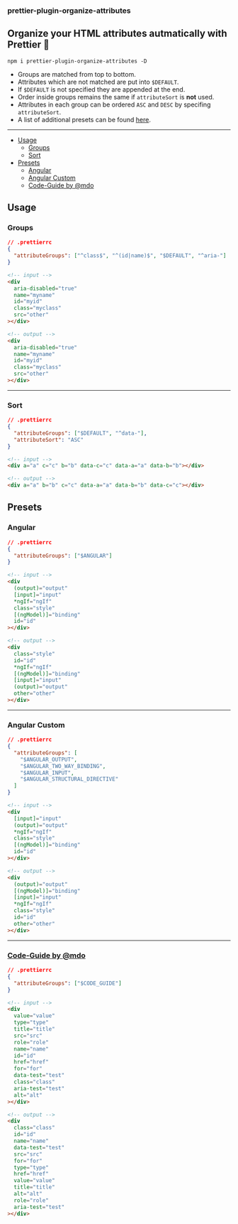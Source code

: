 ### prettier-plugin-organize-attributes

## Organize your HTML attributes autmatically with Prettier 🧼

```
npm i prettier-plugin-organize-attributes -D
```

- Groups are matched from top to bottom.
- Attributes which are not matched are put into `$DEFAULT`.
- If `$DEFAULT` is not specified they are appended at the end.
- Order inside groups remains the same if `attributeSort` is **not** used.
- Attributes in each group can be ordered `ASC` and `DESC` by specifing `attributeSort`.
- A list of additional presets can be found [here](src/presets.ts).

---

- [Usage](#usage)
  - [Groups](#groups)
  - [Sort](#sort)
- [Presets](#presets)
  - [Angular](#angular)
  - [Angular Custom](#angular-custom)
  - [Code-Guide by @mdo](#code-guide-by-mdo)

## Usage

### Groups

```json
// .prettierrc
{
  "attributeGroups": ["^class$", "^(id|name)$", "$DEFAULT", "^aria-"]
}
```

```html
<!-- input -->
<div
  aria-disabled="true"
  name="myname"
  id="myid"
  class="myclass"
  src="other"
></div>
```

```html
<!-- output -->
<div
  aria-disabled="true"
  name="myname"
  id="myid"
  class="myclass"
  src="other"
></div>
```

---

### Sort

```json
// .prettierrc
{
  "attributeGroups": ["$DEFAULT", "^data-"],
  "attributeSort": "ASC"
}
```

```html
<!-- input -->
<div a="a" c="c" b="b" data-c="c" data-a="a" data-b="b"></div>
```

```html
<!-- output -->
<div a="a" b="b" c="c" data-a="a" data-b="b" data-c="c"></div>
```

## Presets

### Angular

```json
// .prettierrc
{
  "attributeGroups": ["$ANGULAR"]
}
```

```html
<!-- input -->
<div
  (output)="output"
  [input]="input"
  *ngIf="ngIf"
  class="style"
  [(ngModel)]="binding"
  id="id"
></div>
```

```html
<!-- output -->
<div
  class="style"
  id="id"
  *ngIf="ngIf"
  [(ngModel)]="binding"
  [input]="input"
  (output)="output"
  other="other"
></div>
```

---

### Angular Custom

```json
// .prettierrc
{
  "attributeGroups": [
    "$ANGULAR_OUTPUT",
    "$ANGULAR_TWO_WAY_BINDING",
    "$ANGULAR_INPUT",
    "$ANGULAR_STRUCTURAL_DIRECTIVE"
  ]
}
```

```html
<!-- input -->
<div
  [input]="input"
  (output)="output"
  *ngIf="ngIf"
  class="style"
  [(ngModel)]="binding"
  id="id"
></div>
```

```html
<!-- output -->
<div
  (output)="output"
  [(ngModel)]="binding"
  [input]="input"
  *ngIf="ngIf"
  class="style"
  id="id"
  other="other"
></div>
```

---

### [Code-Guide by @mdo](https://codeguide.co/#html-attribute-order)

```json
// .prettierrc
{
  "attributeGroups": ["$CODE_GUIDE"]
}
```

```html
<!-- input -->
<div
  value="value"
  type="type"
  title="title"
  src="src"
  role="role"
  name="name"
  id="id"
  href="href"
  for="for"
  data-test="test"
  class="class"
  aria-test="test"
  alt="alt"
></div>
```

```html
<!-- output -->
<div
  class="class"
  id="id"
  name="name"
  data-test="test"
  src="src"
  for="for"
  type="type"
  href="href"
  value="value"
  title="title"
  alt="alt"
  role="role"
  aria-test="test"
></div>
```
